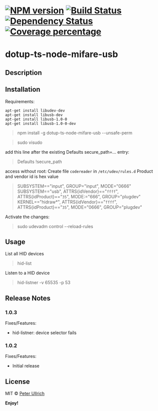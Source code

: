 # [![NPM version][npm-image]][npm-url] [![Build Status][travis-image]][travis-url] [![Dependency Status][daviddm-image]][daviddm-url] [![Coverage percentage][coveralls-image]][coveralls-url]

# dotup-ts-node-mifare-usb

## Description

## Installation

Requirements:
```shell
apt-get install libudev-dev
apt-get install libusb-dev
apt-get install libusb-1.0-0
apt-get install libusb-1.0-0-dev
```

>npm install -g dotup-ts-node-mifare-usb --unsafe-perm

>sudo visudo

add this line after the existing Defaults secure_path=... entry:
>Defaults !secure_path

access without root: Create file `codereader` in `/etc/udev/rules.d`
Product and vendor id is hex value
>SUBSYSTEM=="input", GROUP="input", MODE="0666"
>SUBSYSTEM=="usb", ATTRS{idVendor}=="`ffff`", ATTRS{idProduct}=="`35`", MODE:="666", GROUP="plugdev"
>KERNEL=="hidraw*", ATTRS{idVendor}=="`ffff`", ATTRS{idProduct}=="`35`", MODE="0666", GROUP="plugdev"

Activate the changes:
>sudo udevadm control --reload-rules

## Usage

List all HID devices
>hid-list

Listen to a HID device
>hid-listner -v 65535 -p 53

## Release Notes
### 1.0.3

Fixes/Features:
- hid-listner: device selector fails

### 1.0.2

Fixes/Features:
- Initial release

## License

MIT © [Peter Ullrich](https://github.com/dotupNET/)

**Enjoy!**

[npm-image]: https://badge.fury.io/js/dotup-ts-node-mifare-usb.svg
[npm-url]: https://npmjs.org/package/dotup-ts-node-mifare-usb
[travis-image]: https://travis-ci.org/dotupNET/dotup-ts-node-mifare-usb.svg?branch=master
[travis-url]: https://travis-ci.org/dotupNET/dotup-ts-node-mifare-usb
[daviddm-image]: https://david-dm.org/dotupNET/dotup-ts-node-mifare-usb.svg?theme=shields.io
[daviddm-url]: https://david-dm.org/dotupNET/dotup-ts-node-mifare-usb
[coveralls-image]: https://coveralls.io/repos/dotupNET/dotup-ts-node-mifare-usb/badge.svg
[coveralls-url]: https://coveralls.io/r/dotupNET/dotup-ts-node-mifare-usb
